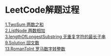 

# LeetCode解题过程


  [1.TwoSum  两数之和](http://www.hyggex.xyz/articles/141) <br>
  [2.ListNode  两数相加](http://www.hyggex.xyz/articles/142) <br>
  [3.lengthOfLongestSubstring 无重复字符的最长子串](http://www.hyggex.xyz/articles/143) <br>
  [9.Solution  回文数](http://www.hyggex.xyz/articles/140) <br>
  [13.RomanToInt  罗马数字转整数](http://www.hyggex.xyz/articles/139) <br> 



    
